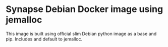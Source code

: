 # Synapse Debian Docker image using jemalloc

This image is built using official slim Debian python image as a base and pip.
Includes and default to jemalloc.
